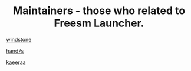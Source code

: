 <div align="center">
  <h1>Maintainers - those who related to Freesm Launcher.</h1>
</div>

[windstone](https://github.com/notwindstone)

<!-- say little about youself here -->

[hand7s](https://github.com/s0me1newithhand7s)

<!-- say little about youself here -->

[kaeeraa](https://github.com/kaeeraa)

<!-- say little about youself here -->
